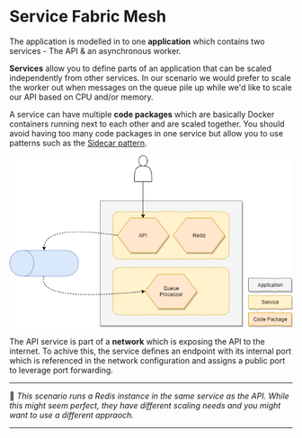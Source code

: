 # Service Fabric Mesh
The application is modelled in to one **application** which contains two services - The API & an asynchronous worker.

**Services** allow you to define parts of an application that can be scaled independently from other services. In our scenario we would prefer to scale the worker out when messages on the queue pile up while we'd like to scale our API based on CPU and/or memory.

A service can have multiple **code packages** which are basically Docker containers running next to each other and are scaled together. You should avoid having too many code packages in one service but allow you to use patterns such as the [Sidecar pattern](https://docs.microsoft.com/en-us/azure/architecture/patterns/sidecar).

![Service Fabric Mesh](./media/docs/service-fabric-mesh-composition.png)

The API service is part of a **network** which is exposing the API to the internet. To achive this, the service defines an endpoint with its internal port which is referenced in the network configuration and assigns a public port to leverage port forwarding.

----------------------------

:rotating_light: _This scenario runs a Redis instance in the same service as the API. While this might seem perfect, they have different scaling needs and you might want to use a different appraoch._

----------------------------